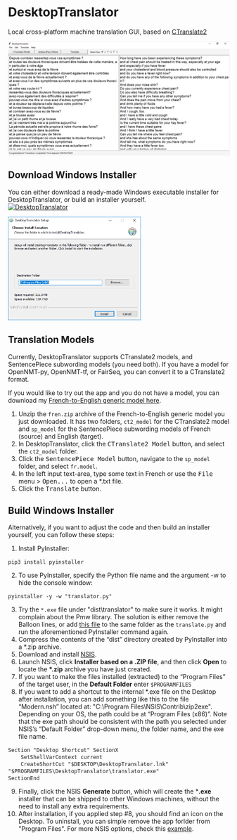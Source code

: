 # DesktopTranslator
Local cross-platform machine translation GUI, based on [CTranslate2](https://github.com/OpenNMT/CTranslate2)


<kbd> ![DesktopTranslator](img/DesktopTranslator.png)


## Download Windows Installer

You can either download a ready-made Windows executable installer for DesktopTranslator, or build an installer yourself.  
[![DesktopTranslator](https://img.shields.io/badge/Download-Installer-green)](https://opennmt-gui.s3.us-west-2.amazonaws.com/DesktopTranslator.exe)

    
<img src="img/installer.png" width="60%">


## Translation Models

Currently, DesktopTranslator supports CTranslate2 models, and SentencePiece subwording models (you need both). If you have a model for OpenNMT-py, OpenNMT-tf, or FairSeq, you can convert it to a CTranslate2 format.

If you would like to try out the app and you do not have a model, you can download my [French-to-English generic model here](https://pretrained-nmt-models.s3.us-west-2.amazonaws.com/CTranslate2/fren/fren.zip). 
1. Unzip the `fren.zip` archive of the French-to-English generic model you just downloaded. It has two folders, `ct2_model` for the CTranslate2 model and `sp_model` for the SentencePiece subwording models of French (source) and English (target).
2. In DesktopTranslator, click the <kbd>CTranslate2 Model</kbd> button, and select the `ct2_model` folder.
3. Click the <kbd>SentencePiece Model</kbd> button, navigate to the `sp_model` folder, and select `fr.model`.
4. In the left input text-area, type some text in French or use the <kbd>File</kbd> menu \> <kbd>Open...</kbd> to open a *.txt file.
5. Click the <kbd>Translate</kbd> button.


## Build Windows Installer

Alternatively, if you want to adjust the code and then build an installer yourself, you can follow these steps:

1. Install PyInstaller:
```
pip3 install pyinstaller
```

2. To use PyInstaller, specify the Python file name and the argument -w to hide the console window:
```
pyinstaller -y -w "translator.py"
```
3. Try the `*.exe` file under "dist\translator" to make sure it works. It might complain about the Pmw library. The solution is either remove the Balloon lines, or add [this file](https://gist.github.com/ymoslem/c4b0cd287c7d5f2b7279dfce354d389b) to the same folder as the `translate.py` and run the aforementioned PyInstaller command again.
4. Compress the contents of the “dist” directory created by PyInstaller into a *.zip archive.
5. Download and install [NSIS](https://nsis.sourceforge.io/Download).
6. Launch NSIS, click **Installer based on a .ZIP file**, and then click **Open** to locate the **\*.zip** archive you have just created.
7. If you want to make the files installed (extracted) to the “Program Files” of the target user, in the **Default Folder** enter `$PROGRAMFILES`
8. If you want to add a shortcut to the internal *.exe file on the Desktop after installation, you can add something like this to the file “Modern.nsh” located at: "C:\Program Files\NSIS\Contrib\zip2exe\". Depending on your OS, the path could be at “Program Files (x86)”. Note that the exe path should be consistent with the path you selected under NSIS’s “Default Folder” drop-down menu, the folder name, and the exe file name.
```
Section "Desktop Shortcut" SectionX
    SetShellVarContext current
    CreateShortCut "$DESKTOP\DesktopTranslator.lnk" "$PROGRAMFILES\DesktopTranslator\translator.exe"
SectionEnd
```
9. Finally, click the NSIS **Generate** button, which will create the ***.exe** installer that can be shipped to other Windows machines, without the need to install any extra requirements.
10. After installation, if you applied step \#8, you should find an icon on the Desktop. To uninstall, you can simple remove the app forlder from "Program Files". For more NSIS options, check this [example](https://nsis.sourceforge.io/A_simple_installer_with_start_menu_shortcut_and_uninstaller).


